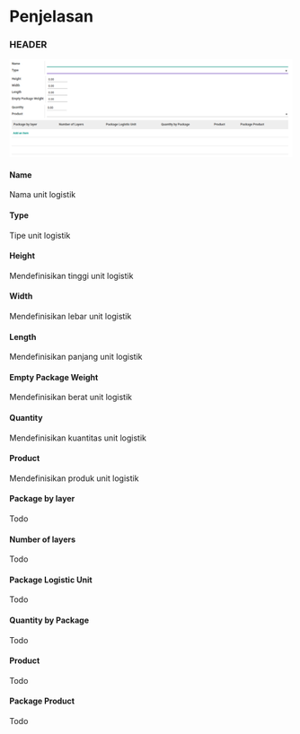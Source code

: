 # Penjelasan

### <a name="bagian-header">HEADER</a>

![](../../img/logistics-unit/form.png)

#### <a name="field-name">Name</a>

Nama unit logistik

#### <a name="field-type">Type</a>

Tipe unit logistik

#### <a name="field-height">Height</a>

Mendefinisikan tinggi unit logistik

#### <a name="field-width">Width</a>

Mendefinisikan lebar unit logistik

#### <a name="field-length">Length</a>

Mendefinisikan panjang unit logistik

#### <a name="field-weight">Empty Package Weight</a>

Mendefinisikan berat unit logistik

#### <a name="field-ul-qty">Quantity</a>

Mendefinisikan kuantitas unit logistik

#### <a name="field-product">Product</a>

Mendefinisikan produk unit logistik

#### <a name="field-package-by-layer">Package by layer</a>

Todo

#### <a name="field-number-by-layer">Number of layers</a>

Todo

#### <a name="field-package-logistic-unit">Package Logistic Unit</a>

Todo

#### <a name="field-qty-by-package">Quantity by Package</a>

Todo

#### <a name="field-product-id">Product</a>

Todo

#### <a name="field-package-product-id">Package Product</a>

Todo
